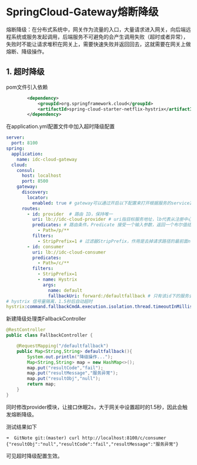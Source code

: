 # SpringCloud-Gateway熔断降级

熔断降级：在分布式系统中，网关作为流量的入口，大量请求进入网关，向后端远程系统或服务发起调用，后端服务不可避免的会产生调用失败（超时或者异常），失败时不能让请求堆积在网关上，需要快速失败并返回回去，这就需要在网关上做熔断、降级操作。

## 1. 超时降级

pom文件引入依赖

```xml
        <dependency>
            <groupId>org.springframework.cloud</groupId>
            <artifactId>spring-cloud-starter-netflix-hystrix</artifactId>
        </dependency>
```



在application.yml配置文件中加入超时降级配置

```yaml
server:
  port: 8100
spring:
  application:
    name: idc-cloud-gateway
  cloud:
    consul:
      host: localhost
      port: 8500
    gateway:
      discovery:
        locator:
          enabled: true # gateway可以通过开启以下配置来打开根据服务的serviceId来匹配路由,默认是大写
      routes:
        - id: provider  # 路由 ID，保持唯一
          uri: lb://idc-cloud-provider # uri指目标服务地址，lb代表从注册中心获取服务
          predicates: # 路由条件。Predicate 接受一个输入参数，返回一个布尔值结果。该接口包含多种默认方法来将 Predicate 组合成其他复杂的逻辑（比如：与，或，非）
            - Path=/p/**
          filters:
            - StripPrefix=1 # 过滤器StripPrefix，作用是去掉请求路径的最前面n个部分截取掉。StripPrefix=1就代表截取路径的个数为1，比如前端过来请求/test/good/1/view，匹配成功后，路由到后端的请求路径就会变成http://localhost:8888/good/1/view
        - id: consumer
          uri: lb://idc-cloud-consumer
          predicates:
            - Path=/c/**
          filters:
            - StripPrefix=1
            - name: Hystrix
              args:
                name: default
                fallbackUri: forward:/defaultfallback # 只有该id下的服务会降级
# hystrix 信号量隔离，1.5秒后自动超时
hystrix:command.fallbackCmdA.execution.isolation.thread.timeoutInMilliseconds: 1500

```

新建降级处理类FallbackController

```java
@RestController
public class FallbackController {

    @RequestMapping("/defaultfallback")
    public Map<String,String> defaultfallback(){
        System.out.println("降级操作...");
        Map<String,String> map = new HashMap<>();
        map.put("resultCode","fail");
        map.put("resultMessage","服务异常");
        map.put("resultObj","null");
        return map;
    }
}
```



同时修改provider模块，让接口休眠2s，大于网关中设置超时的1.5秒，因此会触发熔断降级。

测试结果如下

```shell
➜  GitNote git:(master) curl http://localhost:8100/c/consumer
{"resultObj":"null","resultCode":"fail","resultMessage":"服务异常"}
```

可见超时降级配置生效。


